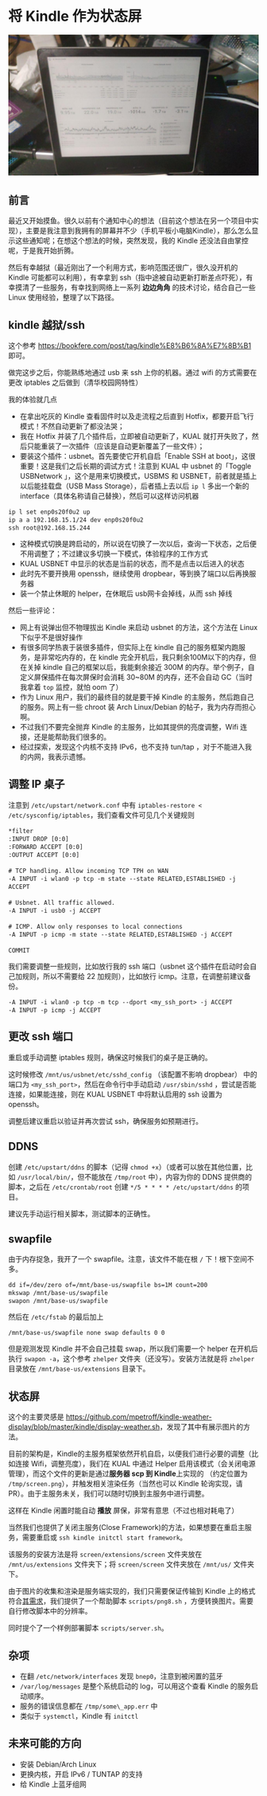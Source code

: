 # 将 Kindle 作为状态屏

![](img/demo.jpg)

## 前言

最近又开始摸鱼。很久以前有个通知中心的想法（目前这个想法在另一个项目中实现），主要是我注意到我拥有的屏幕并不少（手机平板小电脑Kindle），那么怎么显示这些通知呢；在想这个想法的时候，突然发现，我的 Kindle 还没法自由掌控呢，于是我开始折腾。

然后有幸越狱（最近刚出了一个利用方式，影响范围还很广，很久没开机的 Kindle 可能都可以利用），有幸拿到 ssh（指中途被自动更新打断差点吓死），有幸摸清了一些服务，有幸找到网络上一系列 **边边角角** 的技术讨论，结合自己一些 Linux 使用经验，整理了以下路径。

## kindle 越狱/ssh

这个参考 <https://bookfere.com/post/tag/kindle%E8%B6%8A%E7%8B%B1> 即可。

做完这步之后，你能熟练地通过 usb 来 ssh 上你的机器。通过 wifi 的方式需要在更改 iptables 之后做到（清华校园网特性）

我的体验就几点

* 在拿出吃灰的 Kindle 查看固件时以及走流程之后直到 Hotfix，都要开启飞行模式！不然自动更新了都没法哭；
* 我在 Hotfix 并装了几个插件后，立即被自动更新了，KUAL 就打开失败了，然后只能重装了一次插件（应该是自动更新覆盖了一些文件）；
* 要装这个插件：usbnet。首先要使它开机自启「Enable SSH at boot」，这很重要！这是我们之后长期的调试方式！注意到 KUAL 中 usbnet 的「Toggle USBNetwork 」，这个是用来切换模式，USBMS 和 USBNET，前者就是插上以后能挂载盘（USB Mass Storage），后者插上去以后 `ip l` 多出一个新的 interface（具体名称请自己替换），然后可以这样访问机器
```console
ip l set enp0s20f0u2 up
ip a a 192.168.15.1/24 dev enp0s20f0u2
ssh root@192.168.15.244
```
* 这种模式切换是跨启动的，所以说在切换了一次以后，查询一下状态，之后便不用调整了；不过建议多切换一下模式，体验程序的工作方式
* KUAL USBNET 中显示的状态是当前的状态，而不是点击以后进入的状态
* 此时先不要开换用 openssh，继续使用 dropbear，等到换了端口以后再换服务器
* 装一个禁止休眠的 helper，在休眠后 usb网卡会掉线，从而 ssh 掉线

然后一些评论：

* 网上有说弹出但不物理拔出 Kindle 来启动 usbnet 的方法，这个方法在 Linux 下似乎不是很好操作
* 有很多同学热衷于装很多插件，但实际上在 kindle 自己的服务框架内跑服务，是非常吃内存的，在 kindle 完全开机后，我只剩余100M以下的内存，但在关掉 kindle 自己的框架以后，我能剩余接近 300M 的内存。举个例子，自定义屏保插件在每次屏保时会消耗 30~80M 的内存，还不会自动 GC（当时我拿着 `top` 监控，就怕 oom 了）
* 作为 Linux 用户，我们的最终目的就是要干掉 Kindle 的主服务，然后跑自己的服务。网上有一些 chroot 装 Arch Linux/Debian 的帖子，我为内存而担心啊。
* 不过我们不要完全抛弃 Kindle 的主服务，比如其提供的亮度调整，Wifi 连接，还是能帮助我们很多的。
* 经过探索，发现这个内核不支持 IPv6，也不支持 tun/tap ，对于不能进入我的内网，我表示遗憾。

## 调整 IP 桌子

注意到 `/etc/upstart/network.conf` 中有 `iptables-restore < /etc/sysconfig/iptables`，我们查看文件可见几个关键规则

```
*filter
:INPUT DROP [0:0]
:FORWARD ACCEPT [0:0]
:OUTPUT ACCEPT [0:0]

# TCP handling. Allow incoming TCP TPH on WAN
-A INPUT -i wlan0 -p tcp -m state --state RELATED,ESTABLISHED -j ACCEPT

# Usbnet. All traffic allowed.
-A INPUT -i usb0 -j ACCEPT

# ICMP. Allow only responses to local connections
-A INPUT -p icmp -m state --state RELATED,ESTABLISHED -j ACCEPT

COMMIT
```

我们需要调整一些规则，比如放行我的 ssh 端口（usbnet 这个插件在启动时会自己加规则，所以不需要给 22 加规则），比如放行 icmp。注意，在调整前建议备份。

```
-A INPUT -i wlan0 -p tcp -m tcp --dport <my_ssh_port> -j ACCEPT
-A INPUT -p icmp -j ACCEPT
```

## 更改 ssh 端口

重启或手动调整 iptables 规则，确保这时候我们的桌子是正确的。

这时候修改 `/mnt/us/usbnet/etc/sshd_config` （该配置不影响 dropbear） 中的端口为 `<my_ssh_port>`，然后在命令行中手动启动 `/usr/sbin/sshd` ，尝试是否能连接，如果能连接，则在 KUAL USBNET 中将默认启用的 ssh 设置为 openssh。

调整后建议重启以验证并再次尝试 ssh，确保服务如预期进行。

## DDNS

创建 `/etc/upstart/ddns` 的脚本（记得 `chmod +x`）（或者可以放在其他位置，比如 `/usr/local/bin/`，但不能放在 `/tmp/root` 中），内容为你的 DDNS 提供商的脚本，之后在 `/etc/crontab/root` 创建 `*/5 * * * * /etc/upstart/ddns` 的项目。

建议先手动运行相关脚本，测试脚本的正确性。

## swapfile

由于内存捉急，我开了一个 swapfile。注意，该文件不能在根 `/` 下！根下空间不多。

```console
dd if=/dev/zero of=/mnt/base-us/swapfile bs=1M count=200
mkswap /mnt/base-us/swapfile
swapon /mnt/base-us/swapfile
```

然后在 `/etc/fstab` 的最后加上

```
/mnt/base-us/swapfile none swap defaults 0 0
```

但是观测发现 Kindle 并不会自己挂载 swap，所以我们需要一个 helper 在开机后执行 `swapon -a`，这个参考 `zhelper` 文件夹（还没写）。安装方法就是将 `zhelper` 目录放在 `/mnt/base-us/extensions` 目录下。

## 状态屏

这个的主要灵感是 <https://github.com/mpetroff/kindle-weather-display/blob/master/kindle/display-weather.sh>，发现了其中有展示图片的方法。

目前的架构是，Kindle的主服务框架依然开机自启，以便我们进行必要的调整（比如连接 Wifi，调整亮度），我们在 KUAL 中通过 Helper 启用该模式（会关闭电源管理），而这个文件的更新是通过**服务器 scp 到 Kindle**上实现的 （约定位置为 `/tmp/screen.png`），并触发相关渲染任务（当然也可以 Kindle 轮询实现，请 PR）。由于主服务未关，我们可以随时切换到主服务中进行调整。

这样在 Kindle 闲置时能自动 **播放** 屏保，非常有意思（不过也相对耗电了）

当然我们也提供了关闭主服务(Close Framework)的方法，如果想要在重启主服务，需要重启或 `ssh kindle initctl start framework`。

该服务的安装方法是将 `screen/extensions/screen` 文件夹放在 `/mnt/us/extensions` 文件夹下；将 `screen/screen` 文件夹放在 `/mnt/us/` 文件夹下。

由于图片的收集和渲染是服务端实现的，我们只需要保证传输到 Kindle 上的格式符合[其需求](https://www.mobileread.com/forums/showthread.php?t=276225)，我们提供了一个帮助脚本 `scripts/png8.sh` ，方便转换图片。需要自行修改脚本中的分辨率。

同时提个了一个样例部署脚本 `scripts/server.sh`。

## 杂项

* 在翻 `/etc/network/interfaces` 发现 `bnep0`，注意到被闲置的蓝牙
* `/var/log/messages` 是整个系统启动的 log，可以用这个查看 Kindle 的服务启动顺序。
* 服务的错误信息都在 `/tmp/some\_app.err` 中
* 类似于 `systemctl`，Kindle 有 `initctl`

## 未来可能的方向

* 安装 Debian/Arch Linux
* 更换内核，开启 IPv6 / TUNTAP 的支持
* 给 Kindle 上蓝牙组网
